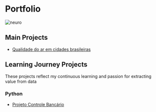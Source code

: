 # Portfolio

![neuro]()

## Main Projects
- [Qualidade do ar em cidades brasileiras]()

## Learning Journey Projects
These projects reflect my continuous learning and passion for extracting value from data
### Python
- [Projeto Controle Bancário](https://github.com/XavierJoao/controle_bancario)
